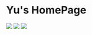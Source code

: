 # Yu's HomePage
![](https://img.shields.io/github/license/IdealistYu/HomePage ) ![](https://img.shields.io/badge/Node.js-v8.17.0-blueviolet?logo=node.js&style=flat) ![](https://img.shields.io/github/last-commit/IdealistYu/Homepage)

